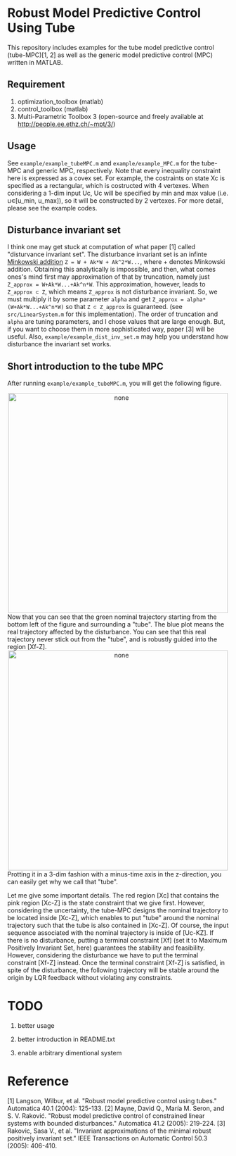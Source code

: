 # Robust Model Predictive Control Using Tube
This repository includes examples for the tube model predictive control (tube-MPC)[1, 2] as well as the generic model predictive control (MPC) written in MATLAB.

## Requirement

1) optimization_toolbox (matlab)<br>
2) control_toolbox (matlab)<br>
3) Multi-Parametric Toolbox 3 (open-source and freely available at http://people.ee.ethz.ch/~mpt/3/)


## Usage
See `example/example_tubeMPC.m` and `example/example_MPC.m` for the tube-MPC and generic MPC, respectively. Note that every inequality constraint here is expressed as a covex set. For example, the costraints on state Xc is specified as a rectangular, which is costructed with 4 vertexes. When considering a 1-dim input Uc, Uc will be specified by min and max value (i.e. u∊[u_min, u_max]), so it will be constructed by 2 vertexes. For more detail, please see the example codes.

## Disturbance invariant set 
I think one may get stuck at computation of what paper [1] called "disturvance invariant set". The disturbance invariant set is an infinte [Minkowski addition](https://en.wikipedia.org/wiki/Minkowski_addition) `Z = W + Ak*W + Ak^2*W...`, where + denotes Minkowski addition. Obtaining this analytically is impossible, and then, what comes ones's mind first may approximation of that by truncation, namely just `Z_approx = W+Ak*W...+Ak^n*W`. This approximation, however, leads to `Z_approx ⊂ Z`, which means `Z_approx` is not disturbance invariant. So, we must multiply it by some parameter `alpha` and get `Z_approx = alpha*(W+Ak*W...+Ak^n*W)` so that `Z ⊂ Z_approx` is guaranteed. (see `src/LinearSystem.m` for this implementation). The order of truncation and `alpha` are tuning parameters, and I chose values that are large enough. But, if you want to choose them in more sophisticated way, paper [3] will be useful. Also, `example/example_dist_inv_set.m` may help you understand how disturbance the invariant set works.

## Short introduction to the tube MPC
After running `example/example_tubeMPC.m`, you will get the following figure.
<div align="center">
<img src="https://raw.githubusercontent.com/HiroIshida/robust-tube-mpc/master/fig/sample2.jpg" alt="none" title="sample2" width="500">
</div>
Now that you can see that the green nominal trajectory starting from the bottom left of the figure and surrounding a "tube". The blue plot means the real trajectory affected by the disturbance. You can see that this real trajectory never stick out from the "tube", and is robustly guided into the region [Xf-Z]. 
</html>
<div align="center">
<img src="https://raw.githubusercontent.com/HiroIshida/robust-tube-mpc/master/fig/sample1.jpg" alt="none" title="sample1" width="500">
</div>
Protting it in a 3-dim fashion with a minus-time axis in the z-direction, you can easily get why we call that "tube". 

Let me give some important details. The red region [Xc] that contains the pink region [Xc-Z] is the state constraint that we give first. However, considering the uncertainty, the tube-MPC designs the nominal trajectory to be located inside [Xc-Z], which enables to put "tube" around the nominal trajectory such that the tube is also contained in [Xc-Z]. Of course, the input sequence associated with the nominal trajectory is inside of [Uc-KZ]. If there is no disturbance, putting a terminal constraint [Xf] (set it to Maximum Positively Invariant Set, here) guarantees the stability and feasibility. However, considering the disturbance we have to put the terminal constraint [Xf-Z] instead. Once the terminal constraint [Xf-Z] is satisfied, in spite of the disturbance, the following trajectory will be stable around the origin by LQR feedback without violating any constraints.

# TODO
1) better usage  

2) better introduction in README.txt

3) enable arbitrary dimentional system



# Reference
[1] Langson, Wilbur, et al. "Robust model predictive control using tubes." Automatica 40.1 (2004): 125-133.
[2] Mayne, David Q., María M. Seron, and S. V. Raković. "Robust model predictive control of constrained linear systems with bounded disturbances." Automatica 41.2 (2005): 219-224.
[3] Rakovic, Sasa V., et al. "Invariant approximations of the minimal robust positively invariant set." IEEE Transactions on Automatic Control 50.3 (2005): 406-410.
